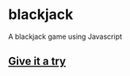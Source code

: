 # blackjack
A blackjack game using Javascript
## [Give it a try](https://amehlawal.github.io/blackjack/)
